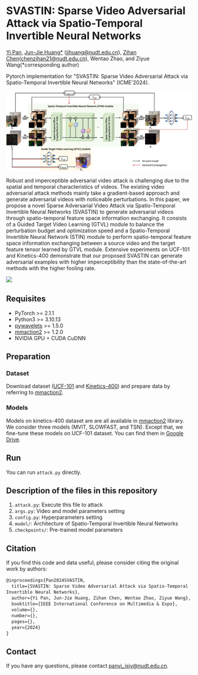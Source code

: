 # SVASTIN: Sparse Video Adversarial Attack via Spatio-Temporal Invertible Neural Networks

[Yi Pan](panyi_jsjy@nudt.edu.cn), [Jun-Jie Huang*](https://jjhuangcs.github.io/) (jjhuang@nudt.edu.cn), [Zihan Chen](https://brittany-chen.github.io/)(chenzihan21@nudt.edu.cn), Wentao Zhao, and Ziyue Wang(*corresponding author)

Pytorch implementation for "SVASTIN: Sparse Video Adversarial Attack via Spatio-Temporal Invertible Neural Networks" (ICME'2024).

<img src='imgs/overview.png'/>

Robust and imperceptible adversarial video attack is challenging due to the spatial and temporal characteristics of videos. The existing video adversarial attack methods mainly take a gradient-based approach and generate adversarial videos with noticeable perturbations. In this paper, we propose a novel Sparse Adversarial Video Attack via Spatio-Temporal Invertible Neural Networks (SVASTIN) to generate adversarial videos through spatio-temporal feature space information exchanging. It consists of a Guided Target Video Learning (GTVL) module to balance the perturbation budget and optimization speed and a Spatio-Temporal Invertible Neural Network (STIN) module to perform spatio-temporal feature space information exchanging between a source video and the target feature tensor learned by GTVL module. Extensive experiments on UCF-101 and Kinetics-400 demonstrate that our proposed SVASTIN can generate adversarial examples with higher imperceptibility than the state-of-the-art methods with the higher fooling rate.

<img src='imgs/visualization.png'/>


## Requisites

* PyTorch >= 2.1.1
* Python3 >= 3.10.13
* [pywavelets](https://github.com/KeKsBoTer/torch-dwt) >= 1.5.0
* [mmaction2](https://github.com/open-mmlab/mmaction2) >= 1.2.0
* NVIDIA GPU + CUDA CuDNN

## Preparation

### Dataset

Download dataset ([UCF-101](https://www.crcv.ucf.edu/research/data-sets/ucf101/) and [Kinetics-400](https://deepmind.com/research/open-source/open-source-datasets/kinetics/)) and prepare data by referring to [mmaction2](https://mmaction2.readthedocs.io/en/latest/).

### Models

Models on kinetics-400 dataset are are all available in [mmaction2](https://mmaction2.readthedocs.io/en/latest/) library. We consider three models (MVIT, SLOWFAST, and TSN). Except that, we fine-tune these models on UCF-101 dataset. You can find them in [Google Drive](https://drive.google.com/file/d/1nlaIvaQN6vmegId3UX3XjrPdSt6Nt82I/view?usp=drive_link).

## Run

You can run ```attack.py``` directly.

## Description of the files in this repository

1) ``attack.py``: Execute this file to attack 
2) ``args.py``: Video and model parameters setting 
3) ``config.py``: Hyperparameters setting
4) ``model/``: Architecture of Spatio-Temporal Invertible Neural Networks
6) ``checkpoints/``: Pre-trained model parameters


## Citation

If you find this code and data useful, please consider citing the original work by authors:

```
@inproceedings{Pan2024SVASTIN,
  title={SVASTIN: Sparse Video Adversarial Attack via Spatio-Temporal Invertible Neural Networks},
  author={Yi Pan, Jun-Jie Huang, Zihan Chen, Wentao Zhao, Ziyue Wang},
  booktitle={IEEE International Conference on Multimedia & Expo},
  volume={},
  number={},
  pages={},
  year={2024}
}
```

## Contact
If you have any questions, please contact <panyi_jsjy@nudt.edu.cn>.
